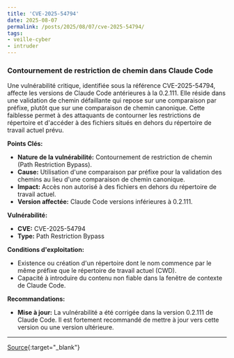 ```yaml
---
title: 'CVE-2025-54794'
date: 2025-08-07
permalink: /posts/2025/08/07/cve-2025-54794/
tags:
- veille-cyber
- intruder
---
```

### Contournement de restriction de chemin dans Claude Code

Une vulnérabilité critique, identifiée sous la référence CVE-2025-54794, affecte les versions de Claude Code antérieures à la 0.2.111. Elle réside dans une validation de chemin défaillante qui repose sur une comparaison par préfixe, plutôt que sur une comparaison de chemin canonique. Cette faiblesse permet à des attaquants de contourner les restrictions de répertoire et d'accéder à des fichiers situés en dehors du répertoire de travail actuel prévu.

**Points Clés:**

*   **Nature de la vulnérabilité:** Contournement de restriction de chemin (Path Restriction Bypass).
*   **Cause:** Utilisation d'une comparaison par préfixe pour la validation des chemins au lieu d'une comparaison de chemin canonique.
*   **Impact:** Accès non autorisé à des fichiers en dehors du répertoire de travail actuel.
*   **Version affectée:** Claude Code versions inférieures à 0.2.111.

**Vulnérabilité:**

*   **CVE:** CVE-2025-54794
*   **Type:** Path Restriction Bypass

**Conditions d'exploitation:**

*   Existence ou création d'un répertoire dont le nom commence par le même préfixe que le répertoire de travail actuel (CWD).
*   Capacité à introduire du contenu non fiable dans la fenêtre de contexte de Claude Code.

**Recommandations:**

*   **Mise à jour:** La vulnérabilité a été corrigée dans la version 0.2.111 de Claude Code. Il est fortement recommandé de mettre à jour vers cette version ou une version ultérieure.

---
[Source](https://cvemon.intruder.io/cves/CVE-2025-54794){:target="_blank"}

